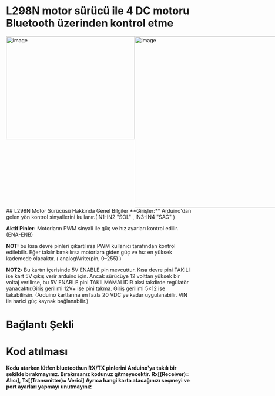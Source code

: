 # L298N motor sürücü ile 4 DC motoru Bluetooth üzerinden kontrol etme
<html>
	<body>
<div style="display: flex;">
<img width="350" height="280" alt="image" src="https://github.com/user-attachments/assets/84fdda87-d0be-48e4-9cad-3192e78905a1" /> <br>
<img width="658" height="466" alt="image" src="https://github.com/user-attachments/assets/31248872-a7a1-46a6-81ac-b22f2f66352f" />
 <br>
</div>
		</body>
</html>
## L298N Motor Sürücüsü	Hakkında Genel Bilgiler					
**Girişler:** Arduino'dan gelen yön kontrol sinyallerini kullanır.(IN1-IN2 "SOL" , IN3-IN4 "SAĞ" )						
						
						
**Aktif Pinler:** Motorların PWM sinyali ile güç ve hız ayarları kontrol edilir.(ENA-ENB)						
						
**NOT:** bu kısa devre pinleri çıkartılırsa PWM kullanıcı tarafından kontrol edilebilir. Eğer takılır bırakılırsa motorlara giden güç ve hız en yüksek kademede olacaktır. ( analogWrite(pin, 0–255) )						
						
						
**NOT2:** Bu kartın içerisinde 5V ENABLE pin mevcuttur. Kısa devre pini TAKILI ise kart 5V çıkış verir arduino için. Ancak sürücüye 12 volttan yüksek bir voltaj verilirse, bu 5V ENABLE pini TAKILMAMALIDIR aksi takdirde regülatör yanacaktır.Giriş gerilimi 12V+ ise pini takma. Giriş gerilimi 5<12 ise takabilirsin. (Arduino kartlarına en fazla 20 VDC'ye kadar uygulanabilir. VIN ile harici güç kaynak bağlanabilir.)	

# Bağlantı Şekli



# Kod atılması

**Kodu atarken lütfen bluetoothun RX/TX pinlerini Arduino'ya takılı bir şekilde bırakmayınız. Bırakırsanız kodunuz gitmeyecektir. Rx[(Receiver)= Alıcı], Tx[(Transmitter)= Verici]**
**Ayrıca hangi karta atacağınızı seçmeyi ve port ayarları yapmayı unutmayınız**
						
						
						
					

